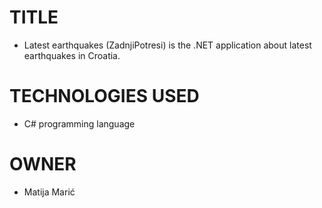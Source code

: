 # TITLE

- Latest earthquakes (ZadnjiPotresi) is the .NET application about latest earthquakes in Croatia.

# TECHNOLOGIES USED

- C# programming language

# OWNER

- Matija Marić
